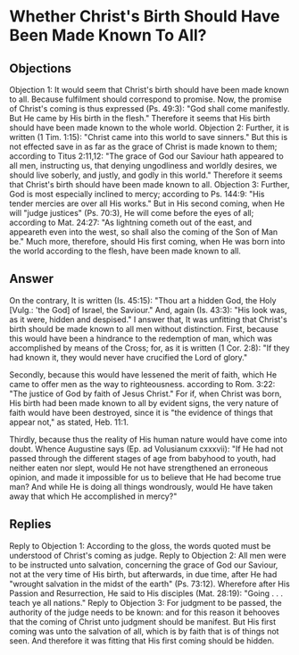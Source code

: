 # Whether Christ's Birth Should Have Been Made Known To All?
## Objections
Objection 1: It would seem that Christ's birth should have been made known to all. Because fulfilment should correspond to promise. Now, the promise of Christ's coming is thus expressed (Ps. 49:3): "God shall come manifestly. But He came by His birth in the flesh." Therefore it seems that His birth should have been made known to the whole world.
Objection 2: Further, it is written (1 Tim. 1:15): "Christ came into this world to save sinners." But this is not effected save in as far as the grace of Christ is made known to them; according to Titus 2:11,12: "The grace of God our Saviour hath appeared to all men, instructing us, that denying ungodliness and worldly desires, we should live soberly, and justly, and godly in this world." Therefore it seems that Christ's birth should have been made known to all.
Objection 3: Further, God is most especially inclined to mercy; according to Ps. 144:9: "His tender mercies are over all His works." But in His second coming, when He will "judge justices" (Ps. 70:3), He will come before the eyes of all; according to Mat. 24:27: "As lightning cometh out of the east, and appeareth even into the west, so shall also the coming of the Son of Man be." Much more, therefore, should His first coming, when He was born into the world according to the flesh, have been made known to all.
## Answer
On the contrary, It is written (Is. 45:15): "Thou art a hidden God, the Holy [Vulg.: 'the God] of Israel, the Saviour." And, again (Is. 43:3): "His look was, as it were, hidden and despised."
I answer that, It was unfitting that Christ's birth should be made known to all men without distinction. First, because this would have been a hindrance to the redemption of man, which was accomplished by means of the Cross; for, as it is written (1 Cor. 2:8): "If they had known it, they would never have crucified the Lord of glory."

Secondly, because this would have lessened the merit of faith, which He came to offer men as the way to righteousness. according to Rom. 3:22: "The justice of God by faith of Jesus Christ." For if, when Christ was born, His birth had been made known to all by evident signs, the very nature of faith would have been destroyed, since it is "the evidence of things that appear not," as stated, Heb. 11:1.

Thirdly, because thus the reality of His human nature would have come into doubt. Whence Augustine says (Ep. ad Volusianum cxxxvii): "If He had not passed through the different stages of age from babyhood to youth, had neither eaten nor slept, would He not have strengthened an erroneous opinion, and made it impossible for us to believe that He had become true man? And while He is doing all things wondrously, would He have taken away that which He accomplished in mercy?"
## Replies
Reply to Objection 1: According to the gloss, the words quoted must be understood of Christ's coming as judge.
Reply to Objection 2: All men were to be instructed unto salvation, concerning the grace of God our Saviour, not at the very time of His birth, but afterwards, in due time, after He had "wrought salvation in the midst of the earth" (Ps. 73:12). Wherefore after His Passion and Resurrection, He said to His disciples (Mat. 28:19): "Going . . . teach ye all nations."
Reply to Objection 3: For judgment to be passed, the authority of the judge needs to be known: and for this reason it behooves that the coming of Christ unto judgment should be manifest. But His first coming was unto the salvation of all, which is by faith that is of things not seen. And therefore it was fitting that His first coming should be hidden.